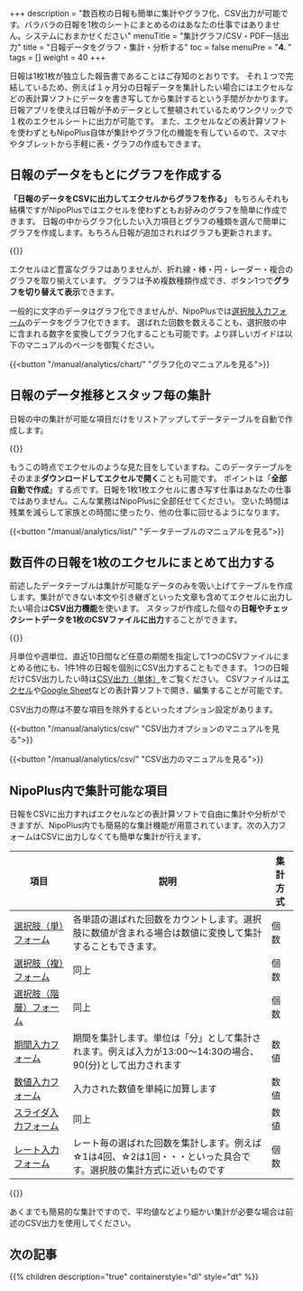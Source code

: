+++
description = "数百枚の日報も簡単に集計やグラフ化、CSV出力が可能です。バラバラの日報を1枚のシートにまとめるのはあなたの仕事ではありません。システムにおまかせください"
menuTitle = "集計グラフ/CSV・PDF一括出力"
title = "日報データをグラフ・集計・分析する"
toc = false
menuPre = "<b>4. </b>"
tags = []
weight = 40
+++

日報は1枚1枚が独立した報告書であることはご存知のとおりです。
それ１つで完結しているため、例えば１ヶ月分の日報データを集計したい場合にはエクセルなどの表計算ソフトにデータを書き写してから集計するという手間がかかります。
日報アプリを使えば日報が予めデータとして整頓されているためワンクリックで１枚のエクセルシートに出力が可能です。
また、エクセルなどの表計算ソフトを使わずともNipoPlus自体が集計やグラフ化の機能を有しているので、スマホやタブレットから手軽に表・グラフの作成もできます。

## 日報のデータをもとにグラフを作成する

**「日報のデータをCSVに出力してエクセルからグラフを作る」**
もちろんそれも結構ですがNipoPlusではエクセルを使わずともお好みのグラフを簡単に作成できます。
日報の中からグラフ化したい入力項目とグラフの種類を選んで簡単にグラフを作成します。もちろん日報が追加されればグラフも更新されます。

{{<icatch filename="chart" msg="日報をグラフ化して 視覚的に分析が可能" title="日報をグラフ化する" fontsize="30px" alice="guide" >}}

エクセルほど豊富なグラフはありませんが、折れ線・棒・円・レーダー・複合のグラフを取り揃えています。
グラフは予め複数種類作成でき、ボタン1つで**グラフを切り替えて表示**できます。

一般的に文字のデータはグラフ化できませんが、NipoPlusでは[選択肢入力フォーム](/manual/initial-setting/template/select/)のデータをグラフ化できます。
選ばれた回数を数えることも、選択肢の中に含まれる数字を変換してグラフ化することも可能です。より詳しいガイドは以下のマニュアルのページを御覧ください。

{{<button "/manual/analytics/chart/" "グラフ化のマニュアルを見る">}}

## 日報のデータ推移とスタッフ毎の集計

日報の中の集計が可能な項目だけをリストアップしてデータテーブルを自動で作成します。

{{<icatch filename="past-data" msg="同種日報の前回 と今回の比較も簡単" title="日報を一覧表にして過去と比較する" fontsize="30px" alice="ok" >}}

もうこの時点でエクセルのような見た目をしていますね。このデータテーブルをそのまま**ダウンロードしてエクセルで開く**ことも可能です。
ポイントは「**全部自動で作成**」する点です。日報を1枚1枚エクセルに書き写す仕事はあなたの仕事ではありません。こんな業務はNipoPlusに全部任せてください。
空いた時間は残業を減らして家族との時間に使ったり、他の仕事に回せるようになります。

{{<button "/manual/analytics/list/" "データテーブルのマニュアルを見る">}}

## 数百件の日報を1枚のエクセルにまとめて出力する

前述したデータテーブルは集計が可能なデータのみを吸い上げてテーブルを作成します。集計ができない本文や引き継ぎといった文章も含めてエクセルに出力したい場合は**CSV出力機能**を使います。
スタッフが作成した個々の**日報やチェックシートデータを1枚のCSVファイルに出力**することができます。

{{<icatch filename="csv" msg="日報をCSV出力し 表計算ソフトで開く" title="日報をCSV出力し表計算ソフトで開く" fontsize="30px" alice="guide" >}}

月単位や週単位、直近10日間など任意の期間を指定して1つのCSVファイルにまとめる他にも、1件1件の日報を個別にCSV出力することもできます。
1つの日報だけCSV出力したい時は[CSV出力（単体）](/manual/read-report/csv/)をご覧ください。
CSVファイルは[エクセル](https://www.microsoft.com/ja-jp/microsoft-365/excel)や[Google Sheet](https://www.google.com/intl/ja_jp/sheets/about/)などの表計算ソフトで開き、編集することが可能です。

CSV出力の際は不要な項目を除外するといったオプション設定があります。

{{<button "/manual/analytics/csv/" "CSV出力オプションのマニュアルを見る">}}

{{<button "/manual/analytics/csv/" "CSV出力のマニュアルを見る">}}

## NipoPlus内で集計可能な項目

日報をCSVに出力すればエクセルなどの表計算ソフトで自由に集計や分析ができますが、NipoPlus内でも簡易的な集計機能が用意されています。次の入力フォームはCSVに出力しなくても簡単な集計が行えます。

|項目|説明|集計方式|
|---|---|---|
|[選択肢（単）フォーム](/manual/initial-setting/template/select/)|各単語の選ばれた回数をカウントします。選択肢に数値が含まれる場合は数値に変換して集計することもできます。|個数|
|[選択肢（複）フォーム](/manual/initial-setting/template/select2/)|同上|個数|
|[選択肢（階層）フォーム](/manual/initial-setting/template/selectcalc/)|同上|個数|
|[期間入力フォーム](/manual/initial-setting/template/datetimes/)|期間を集計します。単位は「分」として集計されます。例えば入力が13:00〜14:30の場合、90(分)として出力されます|数値|
|[数値入力フォーム](/manual/initial-setting/template/math/)|入力された数値を単純に加算します|数値|
|[スライダ入力フォーム](/manual/initial-setting/template/step/)|同上|数値|
|[レート入力フォーム](/manual/initial-setting/template/rate/)|レート毎の選ばれた回数を集計します。例えば☆1は4回、☆2は1回・・・といった具合です。選択肢の集計方式に近いものです|個数|

{{<appscreen filename="calc" title="集計が可能な入力フォームのみで構成されたチェックシートのテンプレート例"  >}}

あくまでも簡易的な集計ですので、平均値などより細かい集計が必要な場合は前述のCSV出力を使用してください。

## 次の記事

{{% children description="true" containerstyle="dl" style="dt" %}}
